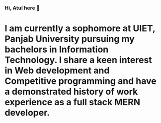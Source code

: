 ### Hi, Atul here 👋

# I am currently a sophomore at UIET, Panjab University pursuing my bachelors in Information Technology. I share a keen interest in Web development and Competitive programming and have a demonstrated history of work experience as a full stack MERN developer.

<!--
**atul1837/atul1837** is a ✨ _special_ ✨ repository because its `README.md` (this file) appears on your GitHub profile.

Here are some ideas to get you started:

- 🔭 I’m currently working on ...
- 🌱 I’m currently learning ...
- 👯 I’m looking to collaborate on ...
- 🤔 I’m looking for help with ...
- 💬 Ask me about ...
- 📫 How to reach me: ...
- 😄 Pronouns: ...
- ⚡ Fun fact: ...
-->
